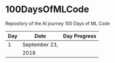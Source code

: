 # 100DaysOfMLCode
Repository of the AI journey 100 Days of ML Code

| Day           | Date          | Day Progress  |
| ------------- | ------------- | ------------- |
| 1             | September 23, |               |
|               | 2018          |               |
